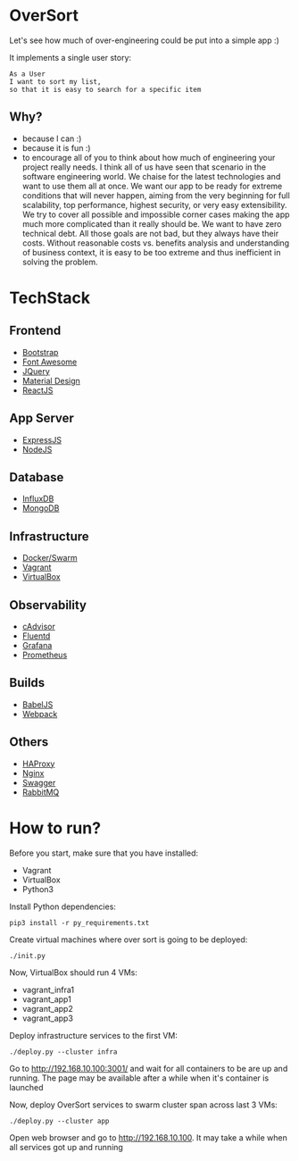 
# OverSort
Let's see how much of over-engineering could be put into a simple app :)

It implements a single user story:
```
As a User
I want to sort my list,
so that it is easy to search for a specific item
```
## Why?
- because I can :)
- because it is fun :)
- to encourage all of you to think about how much of engineering your project really needs. I think all of us have seen that scenario in the software engineering world. We chaise for the latest technologies and want to use them all at once. We want our app to be ready for extreme conditions that will never happen, aiming from the very beginning for full scalability, top performance, highest security, or very easy extensibility. We try to cover all possible and impossible corner cases making the app much more complicated than it really should be. We want to have zero technical debt. All those goals are not bad, but they always have their costs. Without reasonable costs vs. benefits analysis and understanding of business context, it is easy to be too extreme and thus inefficient in solving the problem.

# TechStack

## Frontend
- [Bootstrap](https://getbootstrap.com/)
- [Font Awesome](https://fontawesome.com/)
- [JQuery](https://jquery.com/)
- [Material Design](https://material.io/)
- [ReactJS](https://reactjs.org/)

## App Server
- [ExpressJS](https://expressjs.com/)
- [NodeJS](https://nodejs.org)

## Database
- [InfluxDB](https://www.influxdata.com/)
- [MongoDB](https://www.mongodb.com/)

## Infrastructure
- [Docker/Swarm](https://www.docker.com/)
- [Vagrant](https://www.vagrantup.com/)
- [VirtualBox](https://www.virtualbox.org/)

## Observability
- [cAdvisor](https://github.com/google/cadvisor)
- [Fluentd](https://www.fluentd.org/)
- [Grafana](https://grafana.com/)
- [Prometheus](https://prometheus.io/)

## Builds
- [BabelJS](https://babeljs.io/)
- [Webpack](https://webpack.js.org/)

## Others
- [HAProxy](http://www.haproxy.org/)
- [Nginx](https://www.nginx.com/)
- [Swagger](https://swagger.io/)
- [RabbitMQ](https://www.rabbitmq.com/)

# How to run?

Before you start, make sure that you have installed:
- Vagrant
- VirtualBox
- Python3

Install Python dependencies:

```
pip3 install -r py_requirements.txt
```

Create virtual machines where over sort is going to be deployed:
```
./init.py
```
Now, VirtualBox should run 4 VMs:
- vagrant_infra1
- vagrant_app1
- vagrant_app2
- vagrant_app3

Deploy infrastructure services to the first VM:
```
./deploy.py --cluster infra
```

Go to http://192.168.10.100:3001/ and wait for all containers to be are up and running. The page may be available after a while when it's container is launched

Now, deploy OverSort services to swarm cluster span across last 3 VMs:

```
./deploy.py --cluster app
```
Open web browser and go to http://192.168.10.100. It may take a while when all services got up and running
